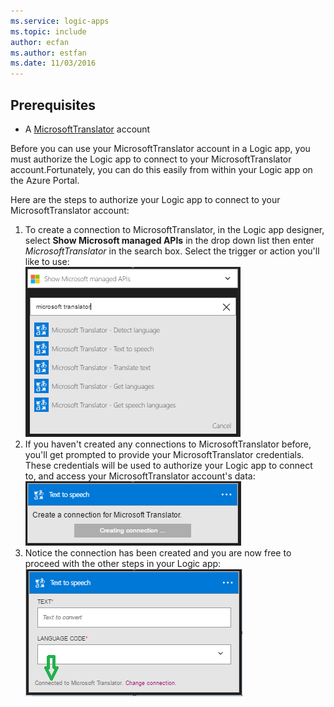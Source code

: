```yaml
---
ms.service: logic-apps
ms.topic: include
author: ecfan
ms.author: estfan
ms.date: 11/03/2016
---
```


## Prerequisites

* A [MicrosoftTranslator](https://www.microsoft.com/translator) account  

Before you can use your MicrosoftTranslator account in a Logic app, you must authorize the Logic app to connect to your MicrosoftTranslator account.Fortunately, you can do this easily from within your Logic app on the Azure Portal.  

Here are the steps to authorize your Logic app to connect to your MicrosoftTranslator account:  

1. To create a connection to MicrosoftTranslator, in the Logic app designer, select **Show Microsoft managed APIs** in the drop down list then enter *MicrosoftTranslator* in the search box. Select the trigger or action you'll like to use:  
   ![MicrosoftTranslator connection creation step](./media/connectors-create-api-microsofttranslator/microsofttranslator-1.png)  
2. If you haven't created any connections to MicrosoftTranslator before, you'll get prompted to provide your MicrosoftTranslator credentials. These credentials will be used to authorize your Logic app to connect to, and access your MicrosoftTranslator account's data:  
   ![MicrosoftTranslator connection creation step](./media/connectors-create-api-microsofttranslator/microsofttranslator-2.png)  
3. Notice the connection has been created and you are now free to proceed with the other steps in your Logic app:  
   ![MicrosoftTranslator connection creation step](./media/connectors-create-api-microsofttranslator/microsofttranslator-3.png)  

